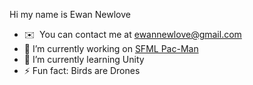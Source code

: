 Hi my name is Ewan Newlove
- ✉️  You can contact me at [ewannewlove@gmail.com](mailto:ewannewlove@gmail.com)
- 🔭 I’m currently working on [SFML Pac-Man](https://github.com/BirdsArentRea1/SFML-PAC-MAN)
- 🌱 I’m currently learning Unity
- ⚡ Fun fact: Birds are Drones
